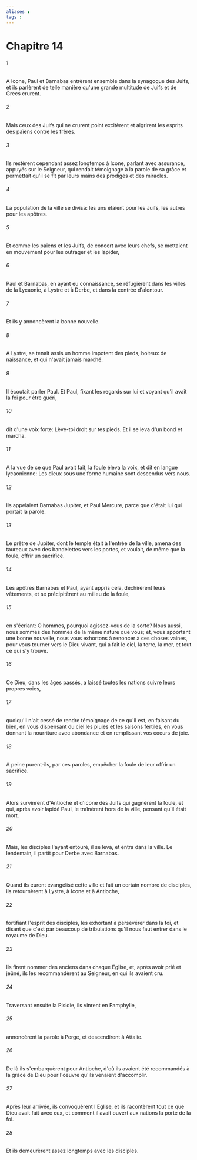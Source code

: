 ```yaml
---
aliases : 
tags : 
---
```


# Chapitre 14

###### 1
A Icone, Paul et Barnabas entrèrent ensemble dans la synagogue des Juifs, et ils parlèrent de telle manière qu'une grande multitude de Juifs et de Grecs crurent.
###### 2
Mais ceux des Juifs qui ne crurent point excitèrent et aigrirent les esprits des païens contre les frères.
###### 3
Ils restèrent cependant assez longtemps à Icone, parlant avec assurance, appuyés sur le Seigneur, qui rendait témoignage à la parole de sa grâce et permettait qu'il se fît par leurs mains des prodiges et des miracles.
###### 4
La population de la ville se divisa: les uns étaient pour les Juifs, les autres pour les apôtres.
###### 5
Et comme les païens et les Juifs, de concert avec leurs chefs, se mettaient en mouvement pour les outrager et les lapider,
###### 6
Paul et Barnabas, en ayant eu connaissance, se réfugièrent dans les villes de la Lycaonie, à Lystre et à Derbe, et dans la contrée d'alentour.
###### 7
Et ils y annoncèrent la bonne nouvelle.
###### 8
A Lystre, se tenait assis un homme impotent des pieds, boiteux de naissance, et qui n'avait jamais marché.
###### 9
Il écoutait parler Paul. Et Paul, fixant les regards sur lui et voyant qu'il avait la foi pour être guéri,
###### 10
dit d'une voix forte: Lève-toi droit sur tes pieds. Et il se leva d'un bond et marcha.
###### 11
A la vue de ce que Paul avait fait, la foule éleva la voix, et dit en langue lycaonienne: Les dieux sous une forme humaine sont descendus vers nous.
###### 12
Ils appelaient Barnabas Jupiter, et Paul Mercure, parce que c'était lui qui portait la parole.
###### 13
Le prêtre de Jupiter, dont le temple était à l'entrée de la ville, amena des taureaux avec des bandelettes vers les portes, et voulait, de même que la foule, offrir un sacrifice.
###### 14
Les apôtres Barnabas et Paul, ayant appris cela, déchirèrent leurs vêtements, et se précipitèrent au milieu de la foule,
###### 15
en s'écriant: O hommes, pourquoi agissez-vous de la sorte? Nous aussi, nous sommes des hommes de la même nature que vous; et, vous apportant une bonne nouvelle, nous vous exhortons à renoncer à ces choses vaines, pour vous tourner vers le Dieu vivant, qui a fait le ciel, la terre, la mer, et tout ce qui s'y trouve.
###### 16
Ce Dieu, dans les âges passés, a laissé toutes les nations suivre leurs propres voies,
###### 17
quoiqu'il n'ait cessé de rendre témoignage de ce qu'il est, en faisant du bien, en vous dispensant du ciel les pluies et les saisons fertiles, en vous donnant la nourriture avec abondance et en remplissant vos coeurs de joie.
###### 18
A peine purent-ils, par ces paroles, empêcher la foule de leur offrir un sacrifice.
###### 19
Alors survinrent d'Antioche et d'Icone des Juifs qui gagnèrent la foule, et qui, après avoir lapidé Paul, le traînèrent hors de la ville, pensant qu'il était mort.
###### 20
Mais, les disciples l'ayant entouré, il se leva, et entra dans la ville. Le lendemain, il partit pour Derbe avec Barnabas.
###### 21
Quand ils eurent évangélisé cette ville et fait un certain nombre de disciples, ils retournèrent à Lystre, à Icone et à Antioche,
###### 22
fortifiant l'esprit des disciples, les exhortant à persévérer dans la foi, et disant que c'est par beaucoup de tribulations qu'il nous faut entrer dans le royaume de Dieu.
###### 23
Ils firent nommer des anciens dans chaque Eglise, et, après avoir prié et jeûné, ils les recommandèrent au Seigneur, en qui ils avaient cru.
###### 24
Traversant ensuite la Pisidie, ils vinrent en Pamphylie,
###### 25
annoncèrent la parole à Perge, et descendirent à Attalie.
###### 26
De là ils s'embarquèrent pour Antioche, d'où ils avaient été recommandés à la grâce de Dieu pour l'oeuvre qu'ils venaient d'accomplir.
###### 27
Après leur arrivée, ils convoquèrent l'Eglise, et ils racontèrent tout ce que Dieu avait fait avec eux, et comment il avait ouvert aux nations la porte de la foi.
###### 28
Et ils demeurèrent assez longtemps avec les disciples.
